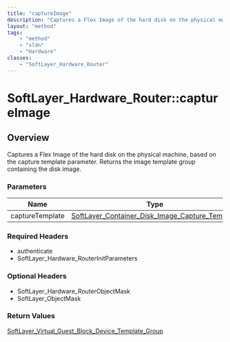 ```yaml
---
title: "captureImage"
description: "Captures a Flex Image of the hard disk on the physical machine, based on the capture template parameter. Returns the ima... "
layout: "method"
tags:
    - "method"
    - "sldn"
    - "Hardware"
classes:
    - "SoftLayer_Hardware_Router"
---
```

# SoftLayer_Hardware_Router::captureImage
## Overview 
Captures a Flex Image of the hard disk on the physical machine, based on the capture template parameter. Returns the image template group containing the disk image. 

### Parameters 
|Name | Type | Description |
| --- | --- | --- |
|captureTemplate| <a href='/reference/datatypes/SoftLayer_Container_Disk_Image_Capture_Template'>SoftLayer_Container_Disk_Image_Capture_Template </a>| |


### Required Headers
* authenticate
* SoftLayer_Hardware_RouterInitParameters

### Optional Headers
* SoftLayer_Hardware_RouterObjectMask
* SoftLayer_ObjectMask

### Return Values
<a href='/reference/datatypes/SoftLayer_Virtual_Guest_Block_Device_Template_Group'>SoftLayer_Virtual_Guest_Block_Device_Template_Group </a>

